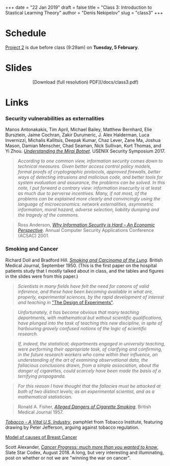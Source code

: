 +++
date = "22 Jan 2019"
draft = false
title = "Class 3: Introduction to Stastical Learning Theory"
author = "Denis Nekipelov"
slug = "class3"
+++

# Schedule

[Project 2](/project2) is due before class (9:29am) on **Tuesday, 5 February**.

# Slides

<center>
[Download (full resolution) PDF](/docs/class3.pdf) 
</center>

# Links

### Security vulnerabilities as externalities

Manos Antonakakis, Tim April, Michael Bailey, Matthew Bernhard, Elie Bursztein, Jaime Cochran, Zakir Durumeric,
J. Alex Halderman, Luca Invernizzi, Michalis Kallitsis, Deepak Kumar, Chaz Lever, Zane Ma, Joshua Mason, 
Damian Menscher, Chad Seaman, Nick Sullivan, Kurt Thomas, and Yi Zhou. [_Understanding the Mirai Botnet_](https://www.usenix.org/system/files/conference/usenixsecurity17/sec17-antonakakis.pdf). USENIX Security Symposium 2017.

> _According to one common view, information security comes down to technical measures. Given better access control policy models, formal proofs of cryptographic protocols, approved firewalls, better ways of detecting intrusions and malicious code, and better tools for system evaluation and assurance, the problems can be solved.  In this note, I put forward a contrary view: information insecurity is at least as much due to perverse incentives. Many, if not most, of the problems can be explained more clearly and convincingly using the language of microeconomics: network externalities, asymmetric information, moral hazard, adverse selection, liability dumping and the tragedy of the commons._

> Ross Anderson, [_Why Information Security is Hard – An Economic Perspective_](/docs/why-infosec-hard.pdf). Annual Computer Security Applications Conference (ACSAC) 2001.


### Smoking and Cancer

Richard Doll and Bradford Hill. [_Smoking and Carcinoma of the Lung_](/docs/doll-hill-1952.pdf). British Medical Journal, September 1950. (This is the first paper on the hospital patients study that I mostly talked about in class, and the tables and figures in the slides were from this paper.)

> _Scientists in many fields have felt the need for canons of valid inference, and these have been becoming available in what are, properly, experimental sciences, by the rapid development of interest and teaching in_ ["The Design of Experiments"](https://en.wikipedia.org/wiki/The_Design_of_Experiments).

> _Unfortunately, it has become obvious that many teaching departments, with mathematical but without scientific qualifications, have plunged into the task of teaching this new discipline, in spite of harbouring gravely confused notions of the logic of scientific research._

> _If, indeed, the statistical; departments engaged in university teaching, were performing their appropriate task, of clarifying and confirming, in the future research workers who come within their influence, an understanding of the art of examining observational data, the fallacious conclusions drawn, from a simple association, about the danger of cigarettes, could scarcely have been made the basis of a terrifying propaganda._

> _For this reason I have thought that the fallacies must be attacked at both of two distinct levels; as an experimental scientist, and as a mathematical statistician._

> Ronald A. Fisher, [_Alleged Dangers of Cigarette Smoking_](/docs/FisherOnSmokingAndCancer.pdf), British Medical Journal 1957.

[_Tobacco - A Vital U.S. Industry_](http://acsc.lib.udel.edu/exhibits/show/legislation/item/169), pamphlet from Tobacco Institute, featuring drawing by Peter Jefferson, arguing against tobacco regulation.

[Model of causes of Breast Cancer](http://www.cbcrp.org/causes/index.php)

Scott Alexander, [_Cancer Progress: much more than you wanted to know_](https://slatestarcodex.com/2018/08/01/cancer-progress-much-more-than-you-wanted-to-know/), Slate Star Codex, August 2018.  A long, but very interesting and illuminating, post on whether or not we are "winning the war on cancer".  

